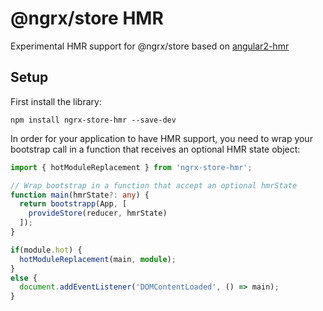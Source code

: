 # @ngrx/store HMR
Experimental HMR support for @ngrx/store based on [angular2-hmr](https://github.com/gdi2290/angular2-hmr)


## Setup
First install the library:
```
npm install ngrx-store-hmr --save-dev
```

In order for your application to have HMR support, you need to wrap your bootstrap call in a function that receives an optional HMR state object:

```ts
import { hotModuleReplacement } from 'ngrx-store-hmr';

// Wrap bootstrap in a function that accept an optional hmrState
function main(hmrState?: any) {
  return bootstrapp(App, [
    provideStore(reducer, hmrState)
  ]);
}

if(module.hot) {
  hotModuleReplacement(main, module);
}
else {
  document.addEventListener('DOMContentLoaded', () => main);
}
```
